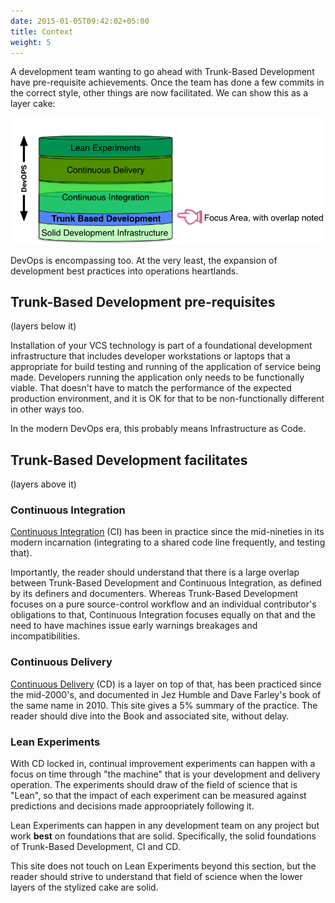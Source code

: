 ```yaml
---
date: 2015-01-05T09:42:02+05:00
title: Context
weight: 5
---
```


A development team wanting to go ahead with Trunk-Based Development have pre-requisite achievements. Once the team has 
done a few commits in the correct style, other things are now facilitated. We can show this as a layer cake:

![](layer_cake.png)

DevOps is encompassing too. At the very least, the expansion of development best practices into operations heartlands.

## Trunk-Based Development pre-requisites

(layers below it)

Installation of your VCS technology is part of a foundational development infrastructure that includes developer 
workstations or laptops that a appropriate for build testing and running of the application of service being made.
Developers running the application only needs to be functionally viable. That doesn't have to match the performance
of the expected production environment, and it is OK for that to be non-functionally different in other ways too.

In the modern DevOps era, this probably means Infrastructure as Code. 

## Trunk-Based Development facilitates

(layers above it)

### Continuous Integration

[Continuous Integration](/continuous-integration/) (CI) has been in practice since the
mid-nineties in its modern incarnation (integrating to a shared code line frequently, and 
testing that).

Importantly, the reader should understand that there is a large overlap between Trunk-Based Development and 
Continuous Integration, as defined by its definers and documenters. Whereas Trunk-Based Development focuses on a
pure source-control workflow and an individual contributor's obligations to that, Continuous Integration focuses 
equally on that and the need to have machines issue early warnings breakages and incompatibilities.

### Continuous Delivery

[Continuous Delivery](/continuous-delivery/) (CD) is a layer on top of that, has been practiced since the mid-2000's, and 
documented in Jez Humble and Dave Farley's book of the same name in 2010.  This site gives a 5% summary of the 
practice. The reader should dive into the Book and associated site, without delay.

### Lean Experiments

With CD locked in, continual improvement experiments can happen with a focus on time through "the machine" that is your 
development and delivery operation. The experiments should draw of the field of science that is "Lean", so that the 
impact of each experiment can be measured against predictions and decisions made approopriately following it.

Lean Experiments can happen in any development team on any project but work **best** on foundations that 
are solid. Specifically, the solid foundations of Trunk-Based Development, CI and CD. 

This site does not touch on Lean Experiments beyond this section, but the reader should strive to understand that field
of science when the lower layers of the stylized cake are solid.